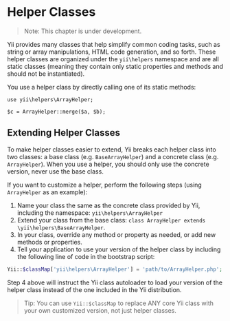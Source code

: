 Helper Classes
==============

> Note: This chapter is under development.

Yii provides many classes that help simplify  common coding tasks, such as string or array manipulations,
HTML code generation, and so forth. These helper classes are organized under the `yii\helpers` namespace and
are all static classes (meaning they contain only static properties and methods and should not be instantiated).


You use a helper class by directly calling one of its static methods:


```
use yii\helpers\ArrayHelper;

$c = ArrayHelper::merge($a, $b);
```

Extending Helper Classes
------------------------

To make helper classes easier to extend, Yii breaks each helper class into two classes: a base class (e.g. `BaseArrayHelper`)
and a concrete class (e.g. `ArrayHelper`). When you use a helper, you should only use the concrete version, never use the base class.

If you want to customize a helper, perform the following steps (using `ArrayHelper` as an example):

1. Name your class the same as the concrete class provided by Yii, including the namespace: `yii\helpers\ArrayHelper`
2. Extend your class from the base class: `class ArrayHelper extends \yii\helpers\BaseArrayHelper`.
3. In your class, override any method or property as needed, or add new methods or properties.
4. Tell your application to use your version of the helper class by including the following line of code in the bootstrap script:

```php
Yii::$classMap['yii\helpers\ArrayHelper'] = 'path/to/ArrayHelper.php';
```

Step 4 above will instruct the Yii class autoloader to load your version of the helper class instead of the one included in the Yii distribution.

> Tip: You can use `Yii::$classMap` to replace ANY core Yii class with your own customized version, not just helper classes.
